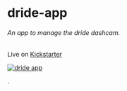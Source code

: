 # dride-app
###### An app to manage the dride dashcam.

Live on [Kickstarter](https://www.kickstarter.com/projects/1969971763/dride-connected-dashcam-with-safety-alerts-and-app)

[![dride app](https://firebasestorage.googleapis.com/v0/b/dride-2384f.appspot.com/o/ss1.png?alt=media&token=5257c9b5-fc3f-4b4f-be2e-32a92d693b53)]()


.

